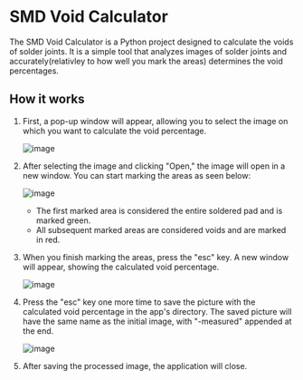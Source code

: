 # SMD Void Calculator

The SMD Void Calculator is a Python project designed to calculate the voids of solder joints. It is a simple tool that analyzes images of solder joints and accurately(relativley to how well you mark the areas) determines the void percentages.

## How it works

1. First, a pop-up window will appear, allowing you to select the image on which you want to calculate the void percentage.

   ![image](https://github.com/icrnjavic/SMD-VoidCalculator/assets/32548477/37f5334a-4cde-45ad-a43a-adc621b28e6c)

2. After selecting the image and clicking "Open," the image will open in a new window. You can start marking the areas as seen below:

   ![image](https://github.com/icrnjavic/SMD-VoidCalculator/assets/32548477/215928cf-162a-425e-ae95-dc2f02836e25)

   - The first marked area is considered the entire soldered pad and is marked green.
   - All subsequent marked areas are considered voids and are marked in red.

3. When you finish marking the areas, press the "esc" key. A new window will appear, showing the calculated void percentage.

   ![image](https://github.com/icrnjavic/SMD-VoidCalculator/assets/32548477/a8a5da3a-dab9-4df0-807c-52a7556744ba)

4. Press the "esc" key one more time to save the picture with the calculated void percentage in the app's directory. The saved picture will have the same name as the initial image, with "-measured" appended at the end.

   ![image](https://github.com/icrnjavic/SMD-VoidCalculator/assets/32548477/b0d2ac9f-ce93-4451-a4d0-7c388309b1e9)

5. After saving the processed image, the application will close.
